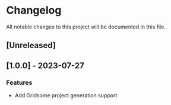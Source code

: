 # Changelog

All notable changes to this project will be documented in this file.

## [Unreleased]
## [1.0.0] - 2023-07-27

### Features

- Add Gridsome project generation support

<!-- generated by git-cliff -->
